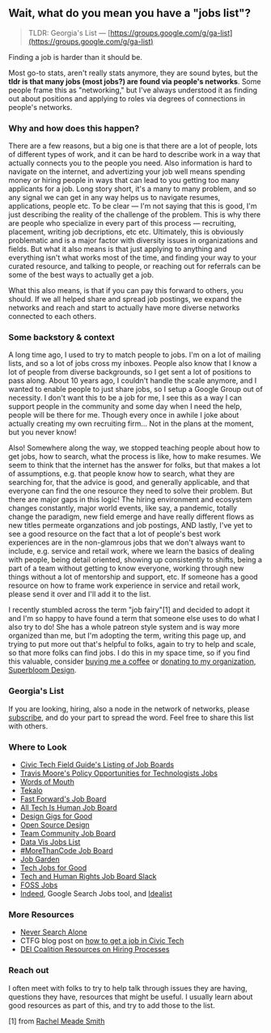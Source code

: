 ## Wait, what do you mean you have a "jobs list"?

> TLDR: Georgia's List — [https://groups.google.com/g/ga-list](https://groups.google.com/g/ga-list)

Finding a job is harder than it should be.

Most go-to stats, aren't really stats anymore, they are sound bytes, but the **tldr is that many jobs (most jobs?) are found via people's networks**. Some people frame this as "networking," but I've always understood it as finding out about positions and applying to roles via degrees of connections in people's networks.

### Why and how does this happen? 
There are a few reasons, but a big one is that there are a lot of people, lots of different types of work, and it can be hard to describe work in a way that actually connects you to the people you need. Also information is hard to navigate on the internet, and advertizing your job well means spending money or hiring people in ways that can lead to you getting too many applicants for a job. Long story short, it's a many to many problem, and so any signal we can get in any way helps us to navigate resumes, applications, people etc. To be clear — I'm not saying that this is good, I'm just describing the reality of the challenge of the problem. This is why there are people who specialize in every part of this process — recruiting, placement, writing job decriptions, etc etc. Ultimately, this is obviously problematic and is a major factor with diversity issues in organizations and fields. But what it also means is that just applying to anything and everything isn't what works most of the time, and finding your way to your curated resource, and talking to people, or reaching out for referrals can be some of the best ways to actually get a job. 

What this also means, is that if you can pay this forward to others, you should. If we all helped share and spread job postings, we expand the networks and reach and start to actually have more diverse networks connected to each others.

### Some backstory & context
A long time ago, I used to try to match people to jobs. I'm on a lot of mailing lists, and so a lot of jobs cross my inboxes. People also know that I know a lot of people from diverse backgrounds, so I get sent a lot of positions to pass along. About 10 years ago, I couldn't handle the scale anymore, and I wanted to enable people to just share jobs, so I setup a Google Group out of necessity. I don't want this to be a job for me, I see this as a way I can support people in the community and some day when I need the help, people will be there for me. Though every once in awhile I joke about actually creating my own recruiting firm... Not in the plans at the moment, but you never know!

Also! Somewhere along the way, we stopped teaching people about how to get jobs, how to search, what the process is like, how to make resumes. We seem to think that the internet has the answer for folks, but that makes a lot of assumptions, e.g. that people know how to search, what they are searching for, that the advice is good, and generally applicable, and that everyone can find the one resource they need to solve their problem. But there are major gaps in this logic! The hiring environment and ecosystem changes constantly, major world events, like say, a pandemic, totally change the paradigm, new field emerge and have really different flows as new titles permeate organzations and job postings, AND lastly, I've yet to see a good resource on the fact that a lot of people's best work experiences are in the non-glamrous jobs that we don't always want to include, e.g. service and retail work, where we learn the basics of dealing with people, being detail oriented, showing up consistently to shifts, being a part of a team without getting to know everyone, working through new things without a lot of mentorship and support, etc. If someone has a good resource on how to frame work experience in service and retail work, please send it over and I'll add it to the list.

I recently stumbled across the term "job fairy"[1] and decided to adopt it and I'm so happy to have found a term that someone else uses to do what I also try to do! She has a whole patreon style system and is way more organized than me, but I'm adopting the term, writing this page up, and trying to put more out that's helpful to folks, again to try to help and scale, so that more folks can find jobs. I do this in my space time, so if you find this valuable, consider [buying me a coffee](https://www.buymeacoffee.com/georgiamoon) or [donating to my organization, Superbloom Design](https://superbloom.design/about/funding/). 

### Georgia's List
If you are looking, hiring, also a node in the network of networks, please [subscribe](https://groups.google.com/g/ga-list), and do your part to spread the word. Feel free to share this list with others.

### Where to Look
- [Civic Tech Field Guide's Listing of Job Boards](https://directory.civictech.guide/listing-category/job-boards?_ga=2.78032861.856419295.1695722323-1920120707.1690741157&_gl=1*rowiqk*_gcl_au*NTEyMDUwNzE1LjE2OTA3NDExNTc)
- [Travis Moore's Policy Opportunities for Technologists Jobs](https://docs.google.com/document/d/1hOBqZHj8pd8kacosUbPCFozk4ryFN8aSHncBYvlz1Hg/edit)
- [Words of Mouth](wordsofmouth.org)
- [Tekalo](https://www.tekalo.org/)
- [Fast Forward's Job Board](https://jobs.ffwd.org/jobs)
- [All Tech Is Human Job Board](https://alltechishuman.org/responsible-tech-job-board)
- [Design Gigs for Good](https://www.designgigsforgood.org/job-board)
- [Open Source Design](https://opensourcedesign.net/jobs/)
- [Team Community Job Board](https://www.digitalrights.community/job-board)
- [Data Vis Jobs List](https://groups.google.com/forum/#!forum/data-vis-jobs)
- [#MoreThanCode Job Board](https://jobs.morethancode.cc/)
- [Job Garden](https://job.garden/)
- [Tech Jobs for Good](https://www.techjobsforgood.com/)
- [Tech and Human Rights Job Board Slack](https://join.slack.com/t/techandhumanr-ld23716/shared_invite/zt-q0ymrur6-AjdqqzypAyJrX9oY6oiDlg)
- [FOSS Jobs](https://www.fossjobs.net/)
- [Indeed](https://www.indeed.com/), Google Search Jobs tool, and [Idealist](https://www.idealist.org/en)

### More Resources
- [Never Search Alone](https://www.phyl.org/)
- CTFG blog post on [how to get a job in Civic Tech](https://civictech.guide/so-you-want-a-job-in-civic-tech/)
- [DEI Coalition Resources on Hiring Processes](https://docs.google.com/document/d/13FpmjzpOOVjI8lkr4X-YhIz5E2ebOmVfsCelGUvNIME/edit)

### Reach out
I often meet with folks to try to help talk through issues they are having, questions they have, resources that might be useful. I usually learn about good resources as part of this, and try to add those to the list.

[1] from [Rachel Meade Smith](https://www.rachelmeadesmith.com/)
